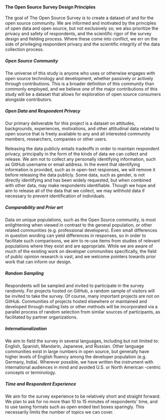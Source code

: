 #### The Open Source Survey Design Principles

The goal of The Open Source Survey is to create a dataset of and for the open source community. We are informed and motivated by the principles of open data and open source, but not exclusively so; we also prioritize the privacy and safety of respondents, and the scientific rigor of the survey design and fielding process. Where these come into conflict, we err on the side of privileging respondent privacy and the scientific integrity of the data collection process.


##### Open Source Community

The universe of this study is anyone who uses or otherwise engages with open source technology and development, whether passively or actively through contributions. This is a broader definition of this community than commonly employed, and we believe one of the major contributions of this study will be a dataset that allows for exploration of open source consumers alongside contributors.

##### Open Data and Respondent Privacy

Our primary deliverable for this project is a dataset on attitudes, backgrounds, experiences, motivations, and other attitudinal data related to open source that is freely available to any and all interested community members, researchers, companies or other users.

Releasing the data publicly entails tradeoffs in order to maintain respondent privacy, principally in the form of the kinds of data we can collect and release. We aim not to collect any personally identifying information, such as GitHub username or email address. In the event that identifying information is provided, such as in open-text responses, we will remove it before releasing the data publicly. Some data, such as gender, is not directly identifying and has been widely requested, but when combined with other data, may make respondents identifiable. Though we hope and aim to release all of the data that we collect, we may withhold data if necessary to prevent identification of individuals.

##### Comparability and Prior art

Data on unique populations, such as the Open Source community, is most enlightening when viewed in contrast to the general population, or other related communities (e.g. professional developers). Even small differences in question wording can yield differences in responses, so in order to facilitate such comparisons, we aim to re-use items from studies of relevant populations where they exist and are appropriate. While we are aware of much of the existing work on developer communities specifically, the field of public opinion research is vast, and we welcome pointers towards prior work that can inform our design.


##### Random Sampling

Respondents will be sampled and invited to participate in the survey randomly. For projects hosted on GitHub, a random sample of visitors will be invited to take the survey. Of course, many important projects are not on GitHub. Communities of projects hosted elsewhere or maintained and developed through mailing lists or other methods will be incorporated via a parallel process of random selection from similar sources of participants, as facilitated by partner organizations.  

##### Internationalization

We aim to field the survey in several languages, including but not limited to: English, Spanish, Mandarin, Japanese, and Russian. Other language communities exist in large numbers in open source, but generally have higher levels of English fluency among the developer population (e.g. Germany, India). Wherever possible, we have written the instrument with international audiences in mind and avoided U.S. or North American -centric concepts or terminology.

##### Time and Respondent Experience

We aim for the survey experience to be relatively short and straight forward. We plan to ask for no more than 10 to 15 minutes of respondents' time, and to use taxing formats such as open ended text boxes sparingly. This necessarily limits the number of topics we can cover.
